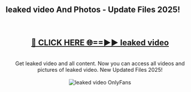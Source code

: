 <h2>leaked video And Photos - Update Files 2025!</h2>
<br>
<div align="center">
<h2><a href="https://linkcuts.com/hfmhzwbr" rel="nofollow">🔴 CLICK HERE 🌐==►► leaked video</a></h2>
<br>
Get leaked video and all content. Now you can access all videos and pictures of leaked video. New Updated Files 2025!
<br>
<br>
<a href="https://linkcuts.com/hfmhzwbr" rel="nofollow" data-target="animated-image.originalLink"><img src="https://i.ibb.co.com/WyWwxjT/player-gif2.gif" alt="leaked video OnlyFans" style="max-width: 100%; display: inline-block;" data-target="animated-image.originalImage"></a>
</div>
<br>